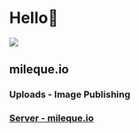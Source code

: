 <h1>Hello👋</h1>
    <img src="https://telegra.ph/file/8faf87902774e452f1402.jpg">
  
## mileque.io 
### Uploads - Image Publishing

### <a href="https://mileque.onrender.com/">Server - mileque.io</a>
